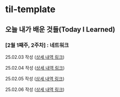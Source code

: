 # til-template

## 오늘 내가 배운 것들(Today I Learned)

### [2월 1째주, 2주차] : 네트워크 

25.02.03 작성 ([상세 내역 링크](https://github.com/Mason-P-ark/jett.park-til/blob/main/Feb/2025-02-03))

25.02.04 작성 ([상세 내역 링크](https://github.com/Mason-P-ark/jett.park-til/blob/main/Feb/2025-02-04)) 

25.02.05 작성 ([상세 내역 링크](https://github.com/Mason-P-ark/jett.park-til/blob/main/Feb/2025-02-05))

25.02.06 작성 ([상세 내역 링크](https://github.com/Mason-P-ark/jett.park-til/blob/main/Feb/2025-02-06))
